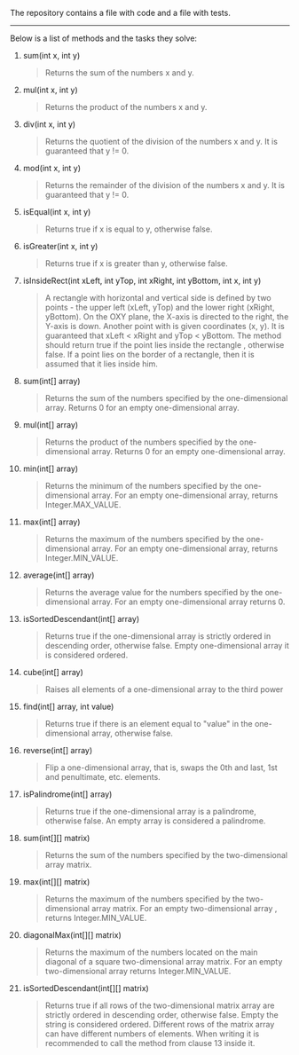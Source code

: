 The repository contains a file with code and a file with tests.
***
Below is a list of methods and the tasks they solve:

1.  sum(int x, int y) 
    > Returns the sum of the numbers x and y.
2.  mul(int x, int y) 
    > Returns the product of the numbers x and y.
3.  div(int x, int y) 
    > Returns the quotient of the division of the numbers x and y. It is guaranteed that y != 0.
4.  mod(int x, int y) 
    > Returns the remainder of the division of the numbers x and y. It is guaranteed that y != 0.
5.  isEqual(int x, int y) 
    > Returns true if x is equal to y, otherwise false.
6.  isGreater(int x, int y) 
    > Returns true if x is greater than y, otherwise false.
7.  isInsideRect(int xLeft, int yTop, int xRight, int yBottom, int x, int y)    
    > A rectangle with horizontal and vertical side is defined by two points - the upper left (xLeft, yTop) and the lower right (xRight, yBottom). On the OXY plane, the X-axis is directed to the right, the Y-axis is down. Another point with is given        coordinates (x, y). It is guaranteed that xLeft < xRight and yTop < yBottom. The method should return true if the point lies inside the rectangle , otherwise false. If a point lies on the border of a rectangle, then it is assumed that it lies inside him.
8. sum(int[] array)
    > Returns the sum of the numbers specified by the one-dimensional array. Returns 0 for an empty one-dimensional array.
9. mul(int[] array)
    > Returns the product of the numbers specified by the one-dimensional array. Returns 0 for an empty one-dimensional array.
10. min(int[] array)
    > Returns the minimum of the numbers specified by the one-dimensional array. For an empty one-dimensional array, returns Integer.MAX_VALUE.
11. max(int[] array)
    > Returns the maximum of the numbers specified by the one-dimensional array. For an empty one-dimensional array, returns Integer.MIN_VALUE.
12. average(int[] array)
    > Returns the average value for the numbers specified by the one-dimensional array. For an empty one-dimensional array returns 0.
13. isSortedDescendant(int[] array)
    > Returns true if the one-dimensional array is strictly ordered in descending order, otherwise false. Empty one-dimensional array it is considered ordered.
14. cube(int[] array)
    > Raises all elements of a one-dimensional array to the third power
15. find(int[] array, int value)
    > Returns true if there is an element equal to "value" in the one-dimensional array, otherwise false.
16. reverse(int[] array)
    > Flip a one-dimensional array, that is, swaps the 0th and last, 1st and penultimate, etc. elements.
17. isPalindrome(int[] array)
    > Returns true if the one-dimensional array is a palindrome, otherwise false. An empty array is considered a palindrome.
18. sum(int[][] matrix)
    > Returns the sum of the numbers specified by the two-dimensional array matrix.
19. max(int[][] matrix)
    > Returns the maximum of the numbers specified by the two-dimensional array matrix. For an empty two-dimensional array , returns Integer.MIN_VALUE.
20. diagonalMax(int[][] matrix)
    > Returns the maximum of the numbers located on the main diagonal of a square two-dimensional array matrix. For an empty two-dimensional array returns Integer.MIN_VALUE.
21. isSortedDescendant(int[][] matrix)
    > Returns true if all rows of the two-dimensional matrix array are strictly ordered in descending order, otherwise false. Empty the string is considered ordered. Different rows of the matrix array can have different numbers of elements. When writing it is recommended to call the method from clause 13 inside it.

